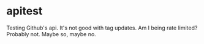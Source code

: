 # apitest
Testing Github's api. It's not good with tag updates. Am I being rate limited? Probably not. Maybe so, maybe no.
